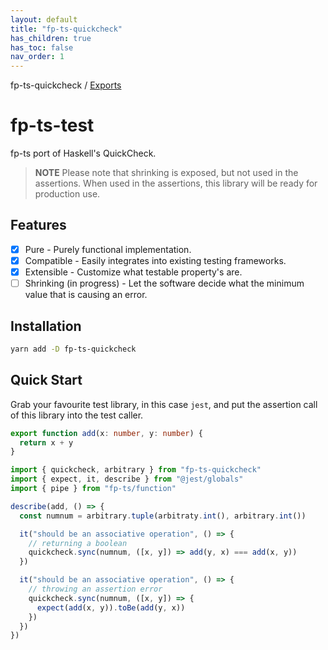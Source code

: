 ```yaml
---
layout: default
title: "fp-ts-quickcheck"
has_children: true
has_toc: false
nav_order: 1
---
```


fp-ts-quickcheck / [Exports](modules.md)

# fp-ts-test

fp-ts port of Haskell's QuickCheck.

> **NOTE**
> Please note that shrinking is exposed, but not used in the assertions.
> When used in the assertions, this library will be ready for production use.

## Features

- [x] Pure - Purely functional implementation.
- [x] Compatible - Easily integrates into existing testing frameworks.
- [x] Extensible - Customize what testable property's are.
- [ ] Shrinking (in progress) - Let the software decide what the minimum value that is causing an error.

## Installation

```sh
yarn add -D fp-ts-quickcheck
```

## Quick Start

Grab your favourite test library, in this case `jest`, and put the assertion call of this library into the test caller.

```ts
export function add(x: number, y: number) {
  return x + y
}

import { quickcheck, arbitrary } from "fp-ts-quickcheck"
import { expect, it, describe } from "@jest/globals"
import { pipe } from "fp-ts/function"

describe(add, () => {
  const numnum = arbitrary.tuple(arbitraty.int(), arbitrary.int())

  it("should be an associative operation", () => {
    // returning a boolean
    quickcheck.sync(numnum, ([x, y]) => add(y, x) === add(x, y))
  })

  it("should be an associative operation", () => {
    // throwing an assertion error
    quickcheck.sync(numnum, ([x, y]) => {
      expect(add(x, y)).toBe(add(y, x))
    })
  })
})
```

